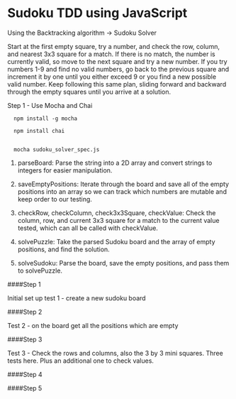 # Sudoku TDD using JavaScript

Using the Backtracking algorithm -> Sudoku Solver

Start at the first empty square, try a number, and check the row, column, and nearest 3x3 square for a match. If there is no match, the number is currently valid, so move to the next square and try a new number. If you try numbers 1-9 and find no valid numbers, go back to the previous square and increment it by one until you either exceed 9 or you find a new possible valid number. Keep following this same plan, sliding forward and backward through the empty squares until you arrive at a solution.

Step 1 - Use Mocha and Chai

      npm install -g mocha

      npm install chai


      mocha sudoku_solver_spec.js


1. parseBoard: Parse the string into a 2D array and convert strings to integers for easier manipulation.

2. saveEmptyPositions: Iterate through the board and save all of the empty positions into an array so we can track which numbers are mutable and keep order to our testing.

3. checkRow, checkColumn, check3x3Square, checkValue: Check the column, row, and current 3x3 square for a match to the current value tested, which can all be called with checkValue.

4. solvePuzzle: Take the parsed Sudoku board and the array of empty positions, and find the solution.

5. solveSudoku: Parse the board, save the empty positions, and pass them to solvePuzzle.

####Step 1

Initial set up test 1 - create a new sudoku board

####Step 2

Test 2 - on the board get all the positions which are empty

####Step 3

Test 3 - Check the rows and columns, also the 3 by 3 mini squares. Three tests here.  Plus an additional one to check values.

####Step 4


####Step 5
